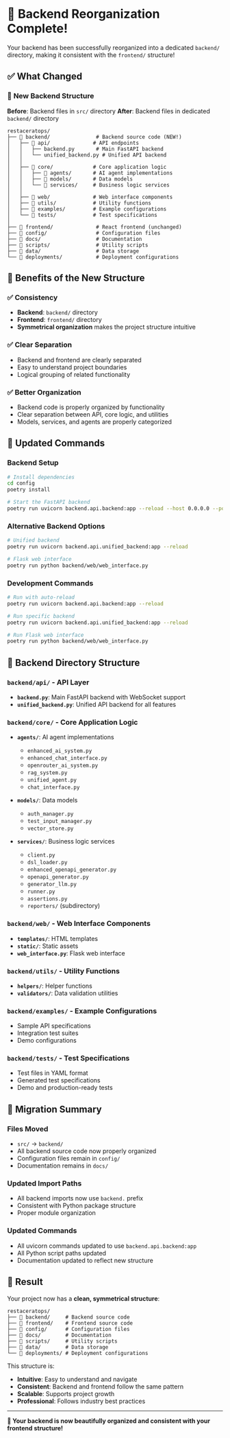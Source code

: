# 🎉 Backend Reorganization Complete!

Your backend has been successfully reorganized into a dedicated `backend/` directory, making it consistent with the `frontend/` structure!

## ✅ What Changed

### 📁 **New Backend Structure**

**Before**: Backend files in `src/` directory
**After**: Backend files in dedicated `backend/` directory

```
restaceratops/
├── 📁 backend/               # Backend source code (NEW!)
│   ├── 📁 api/              # API endpoints
│   │   ├── backend.py       # Main FastAPI backend
│   │   └── unified_backend.py # Unified API backend
│   │
│   ├── 📁 core/             # Core application logic
│   │   ├── 📁 agents/       # AI agent implementations
│   │   ├── 📁 models/       # Data models
│   │   └── 📁 services/     # Business logic services
│   │
│   ├── 📁 web/              # Web interface components
│   ├── 📁 utils/            # Utility functions
│   ├── 📁 examples/         # Example configurations
│   └── 📁 tests/            # Test specifications
│
├── 📁 frontend/              # React frontend (unchanged)
├── 📁 config/                # Configuration files
├── 📁 docs/                  # Documentation
├── 📁 scripts/               # Utility scripts
├── 📁 data/                  # Data storage
└── 📁 deployments/           # Deployment configurations
```

## 🎯 **Benefits of the New Structure**

### ✅ **Consistency**
- **Backend**: `backend/` directory
- **Frontend**: `frontend/` directory
- **Symmetrical organization** makes the project structure intuitive

### ✅ **Clear Separation**
- Backend and frontend are clearly separated
- Easy to understand project boundaries
- Logical grouping of related functionality

### ✅ **Better Organization**
- Backend code is properly organized by functionality
- Clear separation between API, core logic, and utilities
- Models, services, and agents are properly categorized

## 🚀 **Updated Commands**

### **Backend Setup**
```bash
# Install dependencies
cd config
poetry install

# Start the FastAPI backend
poetry run uvicorn backend.api.backend:app --reload --host 0.0.0.0 --port 8000
```

### **Alternative Backend Options**
```bash
# Unified backend
poetry run uvicorn backend.api.unified_backend:app --reload

# Flask web interface
poetry run python backend/web/web_interface.py
```

### **Development Commands**
```bash
# Run with auto-reload
poetry run uvicorn backend.api.backend:app --reload

# Run specific backend
poetry run uvicorn backend.api.unified_backend:app --reload

# Run Flask web interface
poetry run python backend/web/web_interface.py
```

## 📁 **Backend Directory Structure**

### `backend/api/` - API Layer
- **`backend.py`**: Main FastAPI backend with WebSocket support
- **`unified_backend.py`**: Unified API backend for all features

### `backend/core/` - Core Application Logic
- **`agents/`**: AI agent implementations
  - `enhanced_ai_system.py`
  - `enhanced_chat_interface.py`
  - `openrouter_ai_system.py`
  - `rag_system.py`
  - `unified_agent.py`
  - `chat_interface.py`

- **`models/`**: Data models
  - `auth_manager.py`
  - `test_input_manager.py`
  - `vector_store.py`

- **`services/`**: Business logic services
  - `client.py`
  - `dsl_loader.py`
  - `enhanced_openapi_generator.py`
  - `openapi_generator.py`
  - `generator_llm.py`
  - `runner.py`
  - `assertions.py`
  - `reporters/` (subdirectory)

### `backend/web/` - Web Interface Components
- **`templates/`**: HTML templates
- **`static/`**: Static assets
- **`web_interface.py`**: Flask web interface

### `backend/utils/` - Utility Functions
- **`helpers/`**: Helper functions
- **`validators/`**: Data validation utilities

### `backend/examples/` - Example Configurations
- Sample API specifications
- Integration test suites
- Demo configurations

### `backend/tests/` - Test Specifications
- Test files in YAML format
- Generated test specifications
- Demo and production-ready tests

## 🔄 **Migration Summary**

### **Files Moved**
- `src/` → `backend/`
- All backend source code now properly organized
- Configuration files remain in `config/`
- Documentation remains in `docs/`

### **Updated Import Paths**
- All backend imports now use `backend.` prefix
- Consistent with Python package structure
- Proper module organization

### **Updated Commands**
- All uvicorn commands updated to use `backend.api.backend:app`
- All Python script paths updated
- Documentation updated to reflect new structure

## 🎉 **Result**

Your project now has a **clean, symmetrical structure**:

```
restaceratops/
├── 📁 backend/     # Backend source code
├── 📁 frontend/    # Frontend source code
├── 📁 config/      # Configuration files
├── 📁 docs/        # Documentation
├── 📁 scripts/     # Utility scripts
├── 📁 data/        # Data storage
└── 📁 deployments/ # Deployment configurations
```

This structure is:
- **Intuitive**: Easy to understand and navigate
- **Consistent**: Backend and frontend follow the same pattern
- **Scalable**: Supports project growth
- **Professional**: Follows industry best practices

---

**🦖 Your backend is now beautifully organized and consistent with your frontend structure!** 